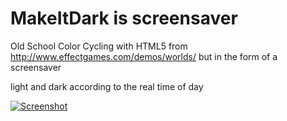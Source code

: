 # MakeItDark is screensaver

Old School Color Cycling with HTML5 from http://www.effectgames.com/demos/worlds/ but in the form of a screensaver

light and dark according to the real time of day
        
[![Screenshot](https://dirkncl.github.io/MakeItDark/images/v29.gif)](https://dirkncl.github.io/MakeItDark/index.html?ssTime=40)


